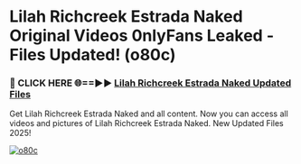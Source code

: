 # Lilah Richcreek Estrada Naked Original Videos 0nlyFans Leaked - Files Updated! (o80c)

<h3>🔴 CLICK HERE 🌐==►► <a href="https://tinyurl.com/up5wt9bj" rel="nofollow">Lilah Richcreek Estrada Naked Updated Files</a></h3>

Get Lilah Richcreek Estrada Naked and all content. Now you can access all videos and pictures of Lilah Richcreek Estrada Naked. New Updated Files 2025!

[![o80c](https://i.imgur.com/ABiUzMV.gif)](https://tinyurl.com/up5wt9bj)
